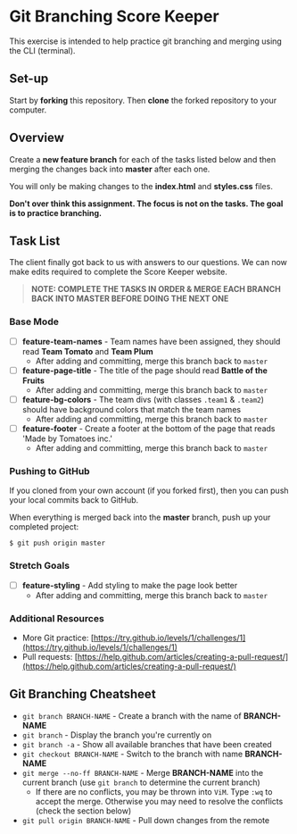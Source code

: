 # Git Branching Score Keeper

This exercise is intended to help practice git branching and merging using the CLI (terminal).

## Set-up

Start by **forking** this repository. Then **clone** the forked repository to your computer. 


## Overview

Create a **new feature branch** for each of the tasks listed below and then merging the changes back into **master** after each one. 

You will only be making changes to the **index.html** and **styles.css** files. 

**Don't over think this assignment. The focus is not on the tasks. The goal is to practice branching.**


## Task List

The client finally got back to us with answers to our questions. We can now make edits required to complete the Score Keeper website.

> **NOTE: COMPLETE THE TASKS IN ORDER & MERGE EACH BRANCH BACK INTO MASTER BEFORE DOING THE NEXT ONE**

### Base Mode

- [ ] **feature-team-names** - Team names have been assigned, they should read **Team Tomato** and **Team Plum**
   - After adding and committing, merge this branch back to `master`
- [ ] **feature-page-title** - The title of the page should read **Battle of the Fruits**
   - After adding and committing, merge this branch back to `master`
- [ ] **feature-bg-colors** - The team divs (with classes `.team1` & `.team2`) should have background colors that match the team names
   - After adding and committing, merge this branch back to `master`
- [ ] **feature-footer** - Create a footer at the bottom of the page that reads 'Made by Tomatoes inc.'
   - After adding and committing, merge this branch back to `master`

### Pushing to GitHub

If you cloned from your own account (if you forked first), then you can push your local commits back to GitHub. 

When everything is merged back into the **master** branch, push up your completed project:

`$ git push origin master`


### Stretch Goals

- [ ] **feature-styling** - Add styling to make the page look better
   - After adding and committing, merge this branch back to `master`

### Additional Resources

- More Git practice: [https://try.github.io/levels/1/challenges/1](https://try.github.io/levels/1/challenges/1)
- Pull requests: [https://help.github.com/articles/creating-a-pull-request/](https://help.github.com/articles/creating-a-pull-request/)


## Git Branching Cheatsheet

- `git branch BRANCH-NAME` - Create a branch with the name of **BRANCH-NAME**
- `git branch` - Display the branch you're currently on
- `git branch -a` - Show all available branches that have been created
- `git checkout BRANCH-NAME` - Switch to the branch with name **BRANCH-NAME**
- `git merge --no-ff BRANCH-NAME` - Merge **BRANCH-NAME** into the current branch (use `git branch` to determine the current branch)
   - If there are no conflicts, you may be thrown into `ViM`. Type `:wq` to accept the merge. Otherwise you may need to resolve the conflicts (check the section below)
- `git pull origin BRANCH-NAME` - Pull down changes from the remote
